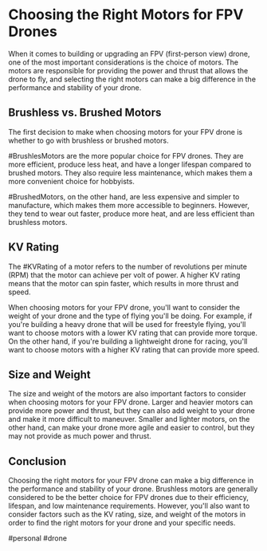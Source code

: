 # Choosing the Right Motors for FPV Drones

When it comes to building or upgrading an FPV (first-person view) drone, one of the most important considerations is the choice of motors. The motors are responsible for providing the power and thrust that allows the drone to fly, and selecting the right motors can make a big difference in the performance and stability of your drone.

## Brushless vs. Brushed Motors

The first decision to make when choosing motors for your FPV drone is whether to go with brushless or brushed motors.

#BrushlesMotors are the more popular choice for FPV drones. They are more efficient, produce less heat, and have a longer lifespan compared to brushed motors. They also require less maintenance, which makes them a more convenient choice for hobbyists.

#BrushedMotors, on the other hand, are less expensive and simpler to manufacture, which makes them more accessible to beginners. However, they tend to wear out faster, produce more heat, and are less efficient than brushless motors.

## KV Rating

The #KVRating of a motor refers to the number of revolutions per minute (RPM) that the motor can achieve per volt of power. A higher KV rating means that the motor can spin faster, which results in more thrust and speed.

When choosing motors for your FPV drone, you'll want to consider the weight of your drone and the type of flying you'll be doing. For example, if you're building a heavy drone that will be used for freestyle flying, you'll want to choose motors with a lower KV rating that can provide more torque. On the other hand, if you're building a lightweight drone for racing, you'll want to choose motors with a higher KV rating that can provide more speed.

## Size and Weight

The size and weight of the motors are also important factors to consider when choosing motors for your FPV drone. Larger and heavier motors can provide more power and thrust, but they can also add weight to your drone and make it more difficult to maneuver. Smaller and lighter motors, on the other hand, can make your drone more agile and easier to control, but they may not provide as much power and thrust.

## Conclusion

Choosing the right motors for your FPV drone can make a big difference in the performance and stability of your drone. Brushless motors are generally considered to be the better choice for FPV drones due to their efficiency, lifespan, and low maintenance requirements. However, you'll also want to consider factors such as the KV rating, size, and weight of the motors in order to find the right motors for your drone and your specific needs.

#personal #drone 